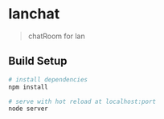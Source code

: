 # lanchat

> chatRoom for lan

## Build Setup

``` bash
# install dependencies
npm install

# serve with hot reload at localhost:port
node server
